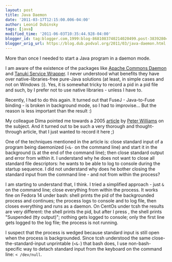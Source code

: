 ```yaml
---
layout: post
title: Java Daemon
date: '2011-03-17T12:15:00.006-04:00'
author: Leonid Dubinsky
tags: [java]
modified_time: '2011-06-03T10:35:44.928-04:00'
blogger_id: tag:blogger.com,1999:blog-8681083740214020499.post-3839280446042927778
blogger_orig_url: https://blog.dub.podval.org/2011/03/java-daemon.html
---
```


More than once I needed to start a Java program in a daemon mode.

I am aware of the existence of the packages like [Apache Commons Daemon](http://commons.apache.org/daemon/) and
[Tanuki Service Wrapper](http://wrapper.tanukisoftware.com/doc/english/product-overview.html). I never understood what
benefits they have over native-libraries-free pure-Java solutions (at least, in simple cases and not on Windows :)).
Yes, it is somewhat tricky to record a pid in a pid file and such, by I prefer not to use native libraries - unless I
have to.

Recently, I had to do this again. It turned out that FuseJ - Java-to-Fuse binding - is broken in background mode, so I
had to improvise... But the reason is less important than the result :)

My colleague Dima pointed me towards a 2005 [article](http://barelyenough.org/blog/2005/03/java-daemon/) by
[Peter Williams](http://barelyenough.org/blog/author/peter-williams/) on the subject. And it turned out to be such a
very thorough and thought-through article, that I just wanted to record it here ;)

One of the techniques mentioned in the article is: close standard input of a program being daemonized (`<&-` on the
command line) and start it in the background (`&` at the end of the command line); then close standard output and error
from within it. I understand why he does not want to close all standard file descriptors: he wants to be able to log to
console during the startup sequence. I did not understand why does he bother closing the standard input from the command
line - and not from within the process?

I am starting to understand that, I think. I tried a simplified approach - just `&` on the command line; close
everything from within the process. It works fine on Fedora 14 under bash: shell prints the pid of the backgrounded
process and continues; the process logs to console and to log file, then closes everything and runs as a daemon. On
CentOs under tcsh the results are very different: the shell prints the pid, but after I press <enter>, the shell prints
"Suspended (tty output)"; nothing gets logged to console; only the first line gets logged to the log file; the process
is not running.

I suspect that the process is wedged because standard input is still open when the process is backgrounded. Since tcsh
understood the same close-the-standard-input unprintable (`<&-`) that bash does, I use non-bash-specific way to detach
standard input from the keyboard on the command line: `< /dev/null`.
